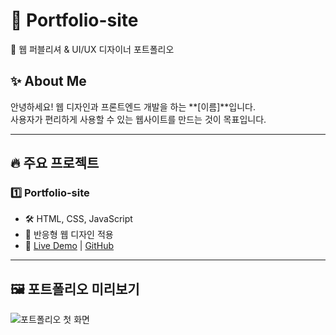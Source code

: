 # 🎨 Portfolio-site  
🚀 웹 퍼블리셔 & UI/UX 디자이너 포트폴리오  

## ✨ About Me  
안녕하세요! 웹 디자인과 프론트엔드 개발을 하는 **[이름]**입니다.  
사용자가 편리하게 사용할 수 있는 웹사이트를 만드는 것이 목표입니다.  

---

## 🔥 주요 프로젝트  
### 1️⃣ Portfolio-site  
- 🛠️ HTML, CSS, JavaScript  
- 🎨 반응형 웹 디자인 적용  
- 🔗 [Live Demo](https://jeonghj95.github.io/Portfolio-site/) | [GitHub](https://github.com/jeonghj95/Portfolio-site)

---

## 🖼️ 포트폴리오 미리보기  
![포트폴리오 첫 화면](./images/portfolio_main.png)  
